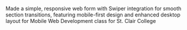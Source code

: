 Made a simple, responsive web form with Swiper integration for smooth section transitions, featuring mobile-first design and enhanced desktop layout for Mobile Web Development class for St. Clair College
